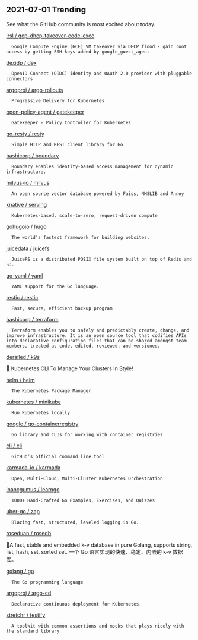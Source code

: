 ## 2021-07-01 Trending 
See what the GitHub community is most excited about today. 

[irsl / gcp-dhcp-takeover-code-exec](https://github.com/irsl/gcp-dhcp-takeover-code-exec) 

      Google Compute Engine (GCE) VM takeover via DHCP flood - gain root access by getting SSH keys added by google_guest_agent
     
[dexidp / dex](https://github.com/dexidp/dex) 

      OpenID Connect (OIDC) identity and OAuth 2.0 provider with pluggable connectors
     
[argoproj / argo-rollouts](https://github.com/argoproj/argo-rollouts) 

      Progressive Delivery for Kubernetes
     
[open-policy-agent / gatekeeper](https://github.com/open-policy-agent/gatekeeper) 

      Gatekeeper - Policy Controller for Kubernetes
     
[go-resty / resty](https://github.com/go-resty/resty) 

      Simple HTTP and REST client library for Go
     
[hashicorp / boundary](https://github.com/hashicorp/boundary) 

      Boundary enables identity-based access management for dynamic infrastructure. 
     
[milvus-io / milvus](https://github.com/milvus-io/milvus) 

      An open source vector database powered by Faiss, NMSLIB and Annoy
     
[knative / serving](https://github.com/knative/serving) 

      Kubernetes-based, scale-to-zero, request-driven compute
     
[gohugoio / hugo](https://github.com/gohugoio/hugo) 

      The world’s fastest framework for building websites.
     
[juicedata / juicefs](https://github.com/juicedata/juicefs) 

      JuiceFS is a distributed POSIX file system built on top of Redis and S3.
     
[go-yaml / yaml](https://github.com/go-yaml/yaml) 

      YAML support for the Go language.
     
[restic / restic](https://github.com/restic/restic) 

      Fast, secure, efficient backup program
     
[hashicorp / terraform](https://github.com/hashicorp/terraform) 

      Terraform enables you to safely and predictably create, change, and improve infrastructure. It is an open source tool that codifies APIs into declarative configuration files that can be shared amongst team members, treated as code, edited, reviewed, and versioned.
     
[derailed / k9s](https://github.com/derailed/k9s) 

      
🐶 Kubernetes CLI To Manage Your Clusters In Style!
     
[helm / helm](https://github.com/helm/helm) 

      The Kubernetes Package Manager
     
[kubernetes / minikube](https://github.com/kubernetes/minikube) 

      Run Kubernetes locally
     
[google / go-containerregistry](https://github.com/google/go-containerregistry) 

      Go library and CLIs for working with container registries
     
[cli / cli](https://github.com/cli/cli) 

      GitHub’s official command line tool
     
[karmada-io / karmada](https://github.com/karmada-io/karmada) 

      Open, Multi-Cloud, Multi-Cluster Kubernetes Orchestration
     
[inancgumus / learngo](https://github.com/inancgumus/learngo) 

      1000+ Hand-Crafted Go Examples, Exercises, and Quizzes
     
[uber-go / zap](https://github.com/uber-go/zap) 

      Blazing fast, structured, leveled logging in Go.
     
[roseduan / rosedb](https://github.com/roseduan/rosedb) 

      
🚀A fast, stable and embedded k-v database in pure Golang, supports string, list, hash, set, sorted set. 一个 Go 语言实现的快速、稳定、内嵌的 k-v 数据库。
     
[golang / go](https://github.com/golang/go) 

      The Go programming language
     
[argoproj / argo-cd](https://github.com/argoproj/argo-cd) 

      Declarative continuous deployment for Kubernetes.
     
[stretchr / testify](https://github.com/stretchr/testify) 

      A toolkit with common assertions and mocks that plays nicely with the standard library
     
